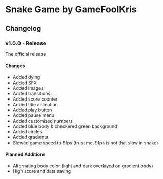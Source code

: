 <h1>Snake Game by GameFoolKris</h1>
<h2>Changelog</h2>
<h3>v1.0.0 - Release</h3>
The official release
<h4>Changes</h4>
<ul>
  <li>
    Added dying
  </li>
  <li>
    Added SFX
  </li>
  <li>
    Added images
  </li>
  <li>
    Added transitions
  </li>
  <li>
    Added score counter
  </li>
  <li>
    Added title animation
  </li>
  <li>
    Added play button
  </li>
  <li>
    Added pause menu
  </li>
  <li>
    Added customized numbers
  </li>
  <li>
    Added blue body & checkered green background
  </li>
  <li>
    Added circles
  </li>
  <li>
    Added gradients
  </li>
  <li>
    Slowed game speed to 9fps (trust me, 9fps is not that slow in snake)
  </li>
</ul>
<h4>Planned Additions</h4>
<ul>
  <li>
    Alternating body color (light and dark overlayed on gradient body)
  </li>
  <li>
    High score and data saving
  </li>
</ul>
